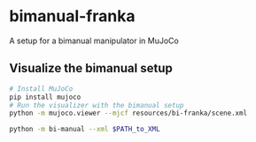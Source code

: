 # bimanual-franka
A setup for a bimanual manipulator in MuJoCo

## Visualize the bimanual setup

```bash
# Install MuJoCo
pip install mujoco
# Run the visualizer with the bimanual setup
python -m mujoco.viewer --mjcf resources/bi-franka/scene.xml
```

```bash
python -m bi-manual --xml $PATH_to_XML
```